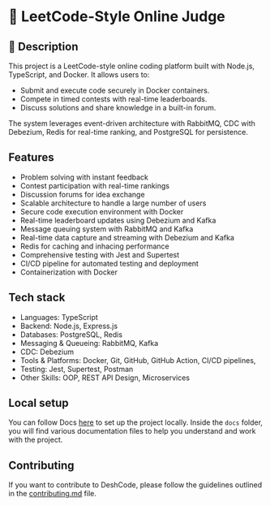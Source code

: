 # 🚀 LeetCode-Style Online Judge

## 📖 Description
This project is a LeetCode-style online coding platform built with Node.js, TypeScript, and Docker. It allows users to:

- Submit and execute code securely in Docker containers.
- Compete in timed contests with real-time leaderboards.
- Discuss solutions and share knowledge in a built-in forum.

The system leverages event-driven architecture with RabbitMQ, CDC with Debezium, Redis for real-time ranking, and PostgreSQL for persistence.

## Features
- Problem solving with instant feedback
- Contest participation with real-time rankings
- Discussion forums for idea exchange
- Scalable architecture to handle a large number of users
- Secure code execution environment with Docker
- Real-time leaderboard updates using Debezium and Kafka
- Message queuing system with RabbitMQ and Kafka
- Real-time data capture and streaming with Debezium and Kafka
- Redis for caching and inhacing performance
- Comprehensive testing with Jest and Supertest
- CI/CD pipeline for automated testing and deployment
- Containerization with Docker


## Tech stack
- Languages: TypeScript
- Backend: Node.js, Express.js
- Databases: PostgreSQL, Redis
- Messaging & Queueing: RabbitMQ, Kafka
- CDC: Debezium
- Tools & Platforms: Docker, Git, GitHub, GitHub Action, CI/CD pipelines,
- Testing: Jest, Supertest, Postman
- Other Skills: OOP, REST API Design, Microservices

## Local setup

You can follow Docs [here](docs) to set up the project locally.
Inside the `docs` folder, you will find various documentation files to help you understand and work with the project.

## Contributing

If you want to contribute to DeshCode, please follow the guidelines outlined in the [contributing.md](contributing.md) file.